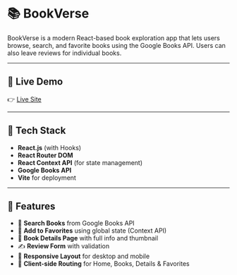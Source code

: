 # 📚 BookVerse

BookVerse is a modern React-based book exploration app that lets users browse, search, and favorite books using the Google Books API. Users can also leave reviews for individual books.

---

## 🚀 Live Demo

👉 [Live Site](https://end-term-project-ten.vercel.app/)

---

## 🧰 Tech Stack

- **React.js** (with Hooks)
- **React Router DOM**
- **React Context API** (for state management)
- **Google Books API**
- **Vite** for deployment

---

## 🧩 Features

- 🔎 **Search Books** from Google Books API  
- 💖 **Add to Favorites** using global state (Context API)  
- 📄 **Book Details Page** with full info and thumbnail  
- ✍️ **Review Form** with validation  
- 📱 **Responsive Layout** for desktop and mobile  
- 🧭 **Client-side Routing** for Home, Books, Details & Favorites  

